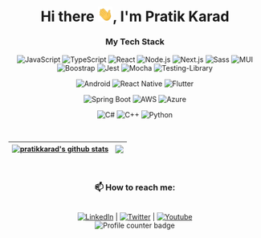 <h1 align="center">Hi there <img src="./assets/wave.gif" width="30px">, I'm Pratik Karad</h1>
<div align='center'>

### My Tech Stack

<p>

![JavaScript](https://img.shields.io/badge/-JavaScript-F7DF1E?style=flat-square&logo=javascript&logoColor=000000&labelColor=%F7DF1E&color=%23FFCE5A)
![TypeScript](https://img.shields.io/badge/-TypeScript-007ACC?style=flat-square&logo=typescript&logoColor=white)
![React](https://img.shields.io/badge/-React-%23282C34?style=flat-square&logo=react)
![Node.js](https://img.shields.io/badge/-Node.js-339933?style=flat-square&logo=nodedotjs&logoColor=fff)
![Next.js](https://img.shields.io/badge/-Next.js-000?style=flat-square&logo=nextdotjs)
![Sass](https://img.shields.io/badge/-Sass-%23CC6699?style=flat-square&logo=sass&logoColor=ffffff)
![MUI](https://img.shields.io/badge/-MaterialUI-007FFF?style=flat-square&logo=mui&logoColor=fff)
![Boostrap](https://img.shields.io/badge/-Bootstrap-7952B3?style=flat-square&logo=bootstrap&logoColor=fff)
![Jest](https://img.shields.io/badge/-Jest-%23C21325?style=flat-square&logo=jest&logoColor=white)
![Mocha](https://img.shields.io/badge/-Mocha-%238D6748?style=flat-square&logo=mocha&logoColor=white)
![Testing-Library](https://img.shields.io/badge/-Testing_Library-%23E33332?style=flat-square&logo=testing-library&logoColor=white)

![Android](https://img.shields.io/badge/Android-3DDC84?style=flat-square&logo=android&logoColor=white)
![React Native](https://img.shields.io/badge/React_Native-%2320232a.svg?style=flat-square&logo=react&logoColor=%2361DAFB)
![Flutter](https://img.shields.io/badge/Flutter-%2302569B.svg?style=flat-square&logo=Flutter&logoColor=white)

![Spring Boot](https://img.shields.io/badge/Spring_Boot-%236DB33F.svg?style=flat-square&logo=spring&logoColor=white)
![AWS](https://img.shields.io/badge/AWS-%23FF9900.svg?style=flat-square&logo=amazon-aws&logoColor=white)
![Azure](https://img.shields.io/badge/Azure-%230072C6.svg?style=flat-square&logo=microsoftazure&logoColor=white)

![C#](https://img.shields.io/badge/C%23-%23239120.svg?style=flat-square&logo=c-sharp&logoColor=white)
![C++](https://img.shields.io/badge/C++-%2300599C.svg?style=flat-square&logo=c%2B%2B&logoColor=white)
![Python](https://img.shields.io/badge/Python-3670A0?style=flat-square&logo=python&logoColor=ffdd54)

</p>
</div>
<tr>
<div align="center">
<br/>

| <a href="https://github.com/pratikkarad/github-readme-stats"><img align="center" src="https://github-readme-stats.vercel.app/api?username=pratikkarad&show_icons=true&include_all_commits=true&theme=prussian&hide_border=true" alt="pratikkarad's github stats" /> | <a href="https://github.com/pratikkarad/github-readme-stats"><img align="center" src="https://github-readme-stats.vercel.app/api/top-langs/?username=pratikkarad&layout=compact&theme=prussian&hide_border=true" /></a> |
| ------------------------------------------------------------------------------------------------------------------------------------------------------------------------------------------------------------------------------------------------------------------- | ----------------------------------------------------------------------------------------------------------------------------------------------------------------------------------------------------------------------- |

<br />

### 📫 How to reach me:

<br />
<a href="https://www.linkedin.com/in/pratikkarad/"><img src="https://img.shields.io/badge/Follow @pratikarad-%230077B5.svg?style=flat-square&logo=linkedin&logoColor=white" alt="LinkedIn"></a> | 
<a href="https://www.linkedin.com/in/pratikkarad/"><img src="https://img.shields.io/twitter/follow/pratiksometimes?style=social" alt="Twitter"></a> | 
<a href="https://www.youtube.com/channel/UCuekmxrxA7fAMYJJfRph03w"><img src="https://img.shields.io/youtube/channel/subscribers/UCuekmxrxA7fAMYJJfRph03w?style=social" alt="Youtube"></a>
</div>
<div align="center">
<img src="https://komarev.com/ghpvc/?username=pratikkarad&style=flat-square&color=blue" alt="Profile counter badge" />
</div>
<!--
**pratikkarad/pratikkarad** is a ✨ _special_ ✨ repository because its `README.md` (this file) appears on your GitHub profile.

Here are some ideas to get you started:

- 🔭 I’m currently working on ...
- 🌱 I’m currently learning ...
- 👯 I’m looking to collaborate on ...
- 🤔 I’m looking for help with ...
- 💬 Ask me about ...
- 📫 How to reach me: ...
- 😄 Pronouns: ...
- ⚡ Fun fact: ...
  -->

<!-- Get icons on https://ileriayo.github.io/markdown-badges/ -->
